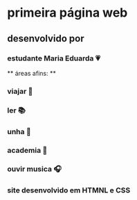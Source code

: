 # primeira página web
## desenvolvido por
### estudante Maria Eduarda :heartpulse: 
** áreas afins: **
### viajar :ocean:
### ler :books:
### unha :nail_care:
### academia :muscle:
### ouvir musica :headphones:
### site desenvolvido em HTMNL e CSS
